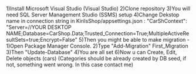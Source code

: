1)Install Microsoft Visual Studio (Visual Studio)
2)Clone repository
3)You will need SQL Server Management Studio (SSMS) setup
4)Change Dekstop name in connection string in KirilsShop/appsettings.json :
          "CarShContext": "Server=//YOUR DESKTOP NAME;Database=CarShop.Data;Trusted_Connection=True;MultipleActiveResultSets=true;Encrypt=False"
5)Then you might be able to make migration - 
              1)Open Package Manager Console.
              2)Type "Add-Migration" First_Migration
              3)Then "Update-Database"
              4)You are all set
6)Now u can Create, Edit, Delete objects (cars) (Categories should be already created by DB seed, if not, something went wrong. In this case contact me) 
          
